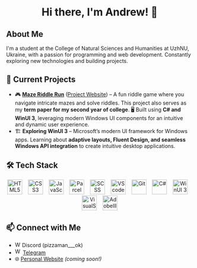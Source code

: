 <div align="center">
  <h1>Hi there, I'm Andrew! 👋</h1>
</div>

## About Me
I'm a student at the College of Natural Sciences and Humanities at UzhNU, Ukraine, with a passion for programming and web development. Constantly exploring new technologies and building projects.

## 🔭 Current Projects  
- 🎮 **[Maze Riddle Run](https://github.com/Pizzaman333/MazeRiddleRunApp)** ([Project Website](https://pizzaman333.github.io/MazeRiddleRun/)) – A fun riddle game where you navigate intricate mazes and solve riddles. This project also serves as my **term paper for my second year of college**. 🖥️ Built using **C# and WinUI 3**, leveraging modern Windows UI components for an intuitive and dynamic user experience.
- 🏗️ **Exploring WinUI 3** – Microsoft’s modern UI framework for Windows apps. Learning about **adaptive layouts, Fluent Design, and seamless Windows API integration** to create intuitive desktop applications.  

## 🛠 Tech Stack

<div align="center">
  <img src="https://cdn.jsdelivr.net/gh/devicons/devicon/icons/html5/html5-original.svg" height="40" alt="HTML5"/> &nbsp;&nbsp;
  <img src="https://cdn.jsdelivr.net/gh/devicons/devicon/icons/css3/css3-original.svg" height="40" alt="CSS3"/> &nbsp;&nbsp;
  <img src="https://cdn.jsdelivr.net/gh/devicons/devicon/icons/javascript/javascript-original.svg" height="40" alt="JavaScript"/> &nbsp;&nbsp;
  <img src="https://user-images.githubusercontent.com/19409/135924939-03845d0b-e7bb-414b-89b6-e627dfa9f614.png" height="40" alt="Parcel"/> &nbsp;&nbsp;
  <img src="https://cdn.jsdelivr.net/gh/devicons/devicon/icons/sass/sass-original.svg" height="40" alt="SCSS"/> &nbsp;&nbsp;
  <img src="https://cdn.jsdelivr.net/gh/devicons/devicon@latest/icons/vscode/vscode-original.svg" height="40" alt="VScode"/> &nbsp;&nbsp;
  <img src="https://cdn.jsdelivr.net/gh/devicons/devicon/icons/git/git-original.svg" height="40" alt="Git"/> &nbsp;&nbsp;
  <img src="https://cdn.jsdelivr.net/gh/devicons/devicon/icons/csharp/csharp-original.svg" height="40" alt="C#"/> &nbsp;&nbsp;
  <img src="https://upload.wikimedia.org/wikipedia/commons/e/ee/Logo-winui.svg" height="40" alt="WinUI 3"/> &nbsp;&nbsp;
  <img src="https://cdn.jsdelivr.net/gh/devicons/devicon@latest/icons/visualstudio/visualstudio-original.svg" height="40" alt="VisualStudio"/> &nbsp;&nbsp;
  <img src="https://cdn.jsdelivr.net/gh/devicons/devicon@latest/icons/illustrator/illustrator-line.svg" height="40" alt="AdobeIllustrator"/>
</div>

## 📫 Connect with Me  
- <img src="https://freelogopng.com/images/all_img/1691730767discord-logo-transparent.png" height="15" alt="WinUI 3"/> Discord (pizzaman___ok)
- <img src="https://static.cdnlogo.com/logos/t/57/telegram-2019.svg" height="17" alt="WinUI 3"/> [Telegram](https://t.me/Pizzaman_1)  
- 🌐 [Personal Website](your-link) *(coming soon!)*  
